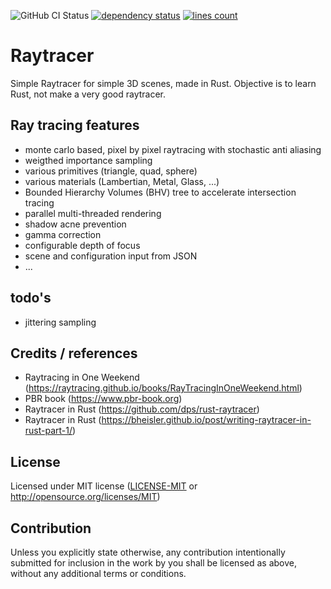 ![GitHub CI Status](https://img.shields.io/github/actions/workflow/status/scott223/raytracer/rust.yml?style=flat-square&logo=github)
[![dependency status](https://deps.rs/repo/github/scott223/raytracer/status.svg)](https://deps.rs/repo/github/scott223/raytracer)
[![lines count](https://img.shields.io/endpoint?url=https://ghloc.vercel.app/api/scott223/raytracer/badge?filter=.rs$,.toml$)](https://ghloc.vercel.app/scott223/raytracer?filter=.rs$,.toml$)


# Raytracer
Simple Raytracer for simple 3D scenes, made in Rust. Objective is to learn Rust, not make a very good raytracer.

## Ray tracing features
- monte carlo based, pixel by pixel raytracing with stochastic anti aliasing
- weigthed importance sampling
- various primitives (triangle, quad, sphere)
- various materials (Lambertian, Metal, Glass, ...)
- Bounded Hierarchy Volumes (BHV) tree to accelerate intersection tracing
- parallel multi-threaded rendering
- shadow acne prevention
- gamma correction
- configurable depth of focus
- scene and configuration input from JSON
- ...

## todo's
- jittering sampling

## Credits / references
- Raytracing in One Weekend (https://raytracing.github.io/books/RayTracingInOneWeekend.html)
- PBR book (https://www.pbr-book.org)
- Raytracer in Rust (https://github.com/dps/rust-raytracer)
- Raytracer in Rust (https://bheisler.github.io/post/writing-raytracer-in-rust-part-1/)

## License

Licensed under MIT license ([LICENSE-MIT](LICENSE-MIT) or http://opensource.org/licenses/MIT)

## Contribution

Unless you explicitly state otherwise, any contribution intentionally submitted for inclusion in the work by you shall be licensed as above, without any additional terms or conditions.